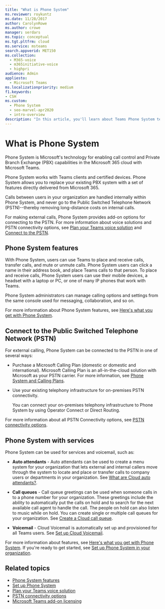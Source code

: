 ```yaml
---
title: "What is Phone System"
ms.reviewer: roykuntz
ms.date: 11/28/2017
author: CarolynRowe
ms.author: crowe
manager: serdars
ms.topic: conceptual
ms.tgt.pltfrm: cloud
ms.service: msteams
search.appverid: MET150
ms.collection: 
  - M365-voice
  - m365initiative-voice
  - highpri
audience: Admin
appliesto: 
  - Microsoft Teams
ms.localizationpriority: medium
f1.keywords:
- CSH
ms.custom: 
  - Phone System
  - seo-marvel-apr2020
  - intro-overview
description: "In this article, you'll learn about Teams Phone System technology in Microsoft 365."
---
```


# What is Phone System

Phone System is Microsoft's technology for enabling call control and Private Branch Exchange (PBX) capabilities in the Microsoft 365 cloud with Microsoft Teams.

Phone System works with Teams clients and certified devices. Phone System allows you to replace your existing PBX system with a set of features directly delivered from Microsoft 365.

Calls between users in your organization are handled internally within Phone System, and never go to the Public Switched Telephone Network (PSTN)--thereby removing long-distance costs on internal calls. 

For making external calls, Phone System provides add-on options for connecting to the PSTN. For more information about voice solutions and PSTN connectivity options, see [Plan your Teams voice solution](cloud-voice-landing-page.md) and [Connect to the PSTN](#connect-to-the-public-switched-telephone-network-pstn). 

## Phone System features

With Phone System, users can use Teams to place and receive calls, transfer calls, and mute or unmute calls. Phone System users can click a name in their address book, and place Teams calls to that person. To place and receive calls, Phone System users can use their mobile devices, a headset with a laptop or PC, or one of many IP phones that work with Teams. 

Phone System administrators can manage calling options and settings from the same console used for messaging, collaboration, and so on.

For more information about Phone System features, see [Here's what you get with Phone System](here-s-what-you-get-with-phone-system.md).
  

## Connect to the Public Switched Telephone Network (PSTN)
  
For external calling, Phone System can be connected to the PSTN in one of several ways:
  
- Purchase a Microsoft Calling Plan (domestic or domestic and international). Microsoft Calling Plan is an all-in-the-cloud solution with Microsoft as your PSTN carrier. For more information, see [Phone System and Calling Plans](calling-plan-landing-page.md).

- Use your existing telephony infrastructure for on-premises PSTN connectivity.

  You can connect your on-premises telephony infrastructure to Phone System by using Operator Connect or Direct Routing. 

For more information about all PSTN Connectivity options, see [PSTN connectivity options](pstn-connectivity.md).


## Phone System with services

Phone System can be used for services and voicemail, such as:

- **Auto attendants** -  Auto attendants can be used to create a menu system for your organization that lets external and internal callers move through the system to locate and place or transfer calls to company users or departments in your organization. See [What are Cloud auto attendants?](what-are-phone-system-auto-attendants.md).

- **Call queues** -  Call queue greetings can be used when someone calls in to a phone number for your organization. These greetings include the ability to automatically put the calls on hold and to search for the next available call agent to handle the call. The people on hold can also listen to music while on hold. You can create single or multiple call queues for your organization. See [Create a Cloud call queue](create-a-phone-system-call-queue.md).

- **Voicemail** - Cloud Voicemail is automatically set up and provisioned for all Teams users. See [Set up Cloud Voicemail](set-up-phone-system-voicemail.md).

For more information about features, see [Here's what you get with Phone System](here-s-what-you-get-with-phone-system.md). If you're ready to get started, see [Set up Phone System in your organization](setting-up-your-phone-system.md).

## Related topics

- [Phone System features](here-s-what-you-get-with-phone-system.md)
- [Set up Phone System](setting-up-your-phone-system.md)
- [Plan your Teams voice solution](cloud-voice-landing-page.md)
- [PSTN connectivity options](pstn-connectivity.md)
- [Microsoft Teams add-on licensing](./teams-add-on-licensing/microsoft-teams-add-on-licensing.md)
